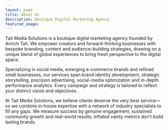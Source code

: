 ```yaml
---
layout: page
title: About Us
description: Boutique Digital Marketing Agency
featured_image: 
---
```


Tait Media Solutions is a boutique digital marketing agency founded by Anrich Tait. We empower creators and forward-thinking businesses with bespoke branding, content and audience-building strategies, drawing on a unique blend of global experiences to bring fresh perspective to the digital space.

Specializing in social media, emerging e-commerce brands and refined small businesses, our services span brand identity development, strategic storytelling, precision advertising, social-media optimization and in-depth performance analytics. Every campaign and strategy is tailored to reflect your distinct vision and objectives.

At Tait Media Solutions, we believe clients deserve the very best service—so we combine in-house expertise with a network of industry specialists to fill any gaps. We measure success by genuine engagement, sustained community growth and real-world results; inflated vanity metrics don’t build lasting brands.
